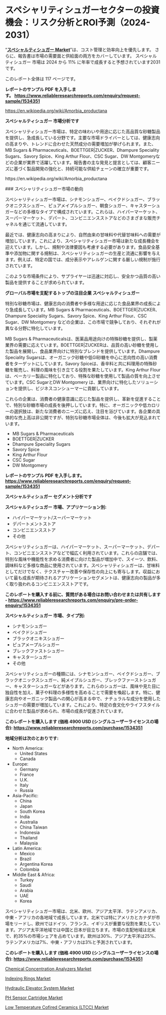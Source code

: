 <p><h1>スペシャリティシュガーセクターの投資機会：リスク分析とROI予測（2024-2031）</h1></p><p>&ldquo;<strong><a href="https://www.reliableresearchreports.com/specialty-sugars-r1534351?utm_campaign=110&utm_medium=9&utm_source=Github&utm_content=ia&utm_term=15102024&utm_id=specialty-sugars">スペシャルティシュガー Market</a></strong>&rdquo;は、コスト管理と効率向上を優先します。 さらに、報告書は市場の需要面と供給面の両方をカバーしています。 スペシャルティシュガー 市場は 2024 から 11% に年率で成長すると予想されています2031 です。</p>
<p>このレポート全体は 117 ページです。</p>
<p><strong>レポートのサンプル PDF を入手します。&nbsp;<a href="https://www.reliableresearchreports.com/enquiry/request-sample/1534351?utm_campaign=110&utm_medium=9&utm_source=Github&utm_content=ia&utm_term=15102024&utm_id=specialty-sugars">https://www.reliableresearchreports.com/enquiry/request-sample/1534351</a></strong></p>
<p><a href="https://en.wikipedia.org/wiki/Amorbia_productana?utm_campaign=110&utm_medium=9&utm_source=Github&utm_content=ia&utm_term=15102024&utm_id=specialty-sugars">https://en.wikipedia.org/wiki/Amorbia_productana</a></p>
<p><strong>スペシャルティシュガー 市場分析です</strong></p>
<p><p>スペシャリティシュガー市場は、特定の味わいや用途に応じた高品質な砂糖製品を提供し、急成長している分野です。主要な市場ドライバーとしては、健康志向の高まりや、トレンドに合わせた天然成分の需要増加が挙げられます。また、MB Sugars & Pharmaceuticals、BOETTGER|ZUCKER、Dhampure Speciality Sugars、Savory Spice、King Arthur Flour、CSC Sugar、DW Montgomeryなどの企業が業界で活躍しています。報告書の主な発見と提言としては、顧客ニーズに基づく製品開発の強化と、持続可能な供給チェーンの確立が重要です。</p></p>
<p>https://en.wikipedia.org/wiki/Amorbia_productana</p>
<p><p>### スペシャリティシュガー市場の動向</p><p>スペシャリティシュガー市場は、シナモンシュガー、ベイクドシュガー、ブラックオニクスシュガー、ピュアメイプルシュガー、朝食シュガー、キャスターシュガーなどの多様なタイプで構成されています。これらは、ハイパーマーケット、スーパーマーケット、デパート、コンビニエンスストアなどのさまざまな販売チャネルを通じて流通しています。</p><p>最近では、健康志向の高まりにより、自然由来の甘味料や代替甘味料への需要が増加しています。これにより、スペシャリティシュガー市場は新たな成長機会を迎えています。しかし、規制や法律要因も考慮する必要があります。食品安全基準や添加物に関する規制は、スペシャリティシュガーの生産と流通に影響を与えます。例えば、特定の国では、成分表示やアレルゲンに関する厳しい規制が施行されています。</p><p>このような市場条件により、サプライヤーは迅速に対応し、安全かつ品質の高い製品を提供することが求められています。</p></p>
<p><strong>グローバル市場を支配するトップの注目企業 スペシャルティシュガー</strong></p>
<p><p>特別な砂糖市場は、健康志向の消費者や多様な用途に応じた食品業界の成長により急成長しています。MB Sugars & Pharmaceuticals、BOETTGER|ZUCKER、Dhampure Speciality Sugars、Savory Spice、King Arthur Flour、CSC Sugar、DW Montgomery などの企業は、この市場で競争しており、それぞれが異なる分野に特化しています。</p><p>MB Sugars & Pharmaceuticalsは、医薬品用途向けの特殊砂糖を提供し、製薬業界の需要に応えています。BOETTGER|ZUCKERは、品質の高い砂糖を使用した製品を展開し、食品業界向けに特別なブレンドを提供しています。Dhampure Speciality Sugarsは、オーガニック砂糖や低GI砂糖を中心に志向性の高い消費者をターゲットにしています。Savory Spiceは、香辛料と共に料理用の特殊砂糖を販売し、料理の風味を引き立てる役割を果たしています。King Arthur Flourは、ベーカリー製品に特化しており、特殊な砂糖を使用して製品の質を向上させています。CSC SugarとDW Montgomery は、業界向けに特化したソリューションを提供し、ビジネスコンシューマーに貢献しています。</p><p>これらの企業は、消費者の健康意識に応じた製品を提供し、革新を促進することで、特別な砂糖市場の成長を後押ししています。特に、オーガニックや低カロリーの選択肢は、新たな消費者のニーズに応え、注目を浴びています。各企業の具体的な売上高は非公開ですが、特別な砂糖市場全体は、今後も拡大が見込まれています。</p></p>
<p><ul><li>MB Sugars & Pharmaceuticals</li><li>BOETTGER|ZUCKER</li><li>Dhampure Speciality Sugars</li><li>Savory Spice</li><li>King Arthur Flour</li><li>CSC Sugar</li><li>DW Montgomery</li></ul></p>
<p><strong>レポートのサンプル PDF を入手します。 <a href="https://www.reliableresearchreports.com/enquiry/request-sample/1534351?utm_campaign=110&utm_medium=9&utm_source=Github&utm_content=ia&utm_term=15102024&utm_id=specialty-sugars">https://www.reliableresearchreports.com/enquiry/request-sample/1534351</a></strong></p>
<p><strong>スペシャルティシュガー セグメント分析です</strong></p>
<p><strong>スペシャルティシュガー 市場、アプリケーション別:</strong></p>
<p><ul><li>ハイパーマーケット/スーパーマーケット</li><li>デパートメントストア</li><li>コンビニエンスストア</li><li>その他</li></ul></p>
<p><p>スペシャリティシュガーは、ハイパーマーケット、スーパーマーケット、デパート、コンビニエンスストアなどで幅広く利用されています。これらの店舗では、特別な風味や機能性を求める消費者に向けた製品が増加中で、スイーツ、飲料、調味料など多様な商品に使用されています。スペシャリティシュガーは、甘味料としてだけでなく、テクスチャー改善や保存性の向上にも寄与します。収益において最も成長が期待されるアプリケーションセグメントは、健康志向の製品が多く取り扱われるコンビニエンスストアです。</p></p>
<p><strong>このレポートを購入する前に、質問がある場合はお問い合わせまたは共有します - <a href="https://www.reliableresearchreports.com/enquiry/pre-order-enquiry/1534351?utm_campaign=110&utm_medium=9&utm_source=Github&utm_content=ia&utm_term=15102024&utm_id=specialty-sugars">https://www.reliableresearchreports.com/enquiry/pre-order-enquiry/1534351</a></strong></p>
<p><strong>スペシャルティシュガー 市場、タイプ別:</strong></p>
<p><ul><li>シナモンシュガー</li><li>ベイクドシュガー</li><li>ブラックオニキスシュガー</li><li>ピュアメープルシュガー</li><li>ブレックファストシュガー</li><li>キャスターシュガー</li><li>その他</li></ul></p>
<p><p>スペシャリティシュガーの種類には、シナモンシュガー、ベイクドシュガー、ブラックオニックスシュガー、純メイプルシュガー、ブレックファーストシュガー、キャスターシュガーなどがあります。これらのシュガーは、風味や見た目に独自性を加え、菓子や料理の多様性を高めることで需要を喚起します。特に、健康志向やオーガニック製品への関心が高まる中で、ナチュラルな成分を使用したシュガーの需要が増加しています。これにより、特定の食文化やライフスタイルに合わせた製品が求められ、市場の成長が促進されています。</p></p>
<p><strong>このレポートを購入します (価格 4900 USD (シングルユーザーライセンスの場合): <a href="https://www.reliableresearchreports.com/purchase/1534351?utm_campaign=110&utm_medium=9&utm_source=Github&utm_content=ia&utm_term=15102024&utm_id=specialty-sugars">https://www.reliableresearchreports.com/purchase/1534351</a></strong></p>
<p><strong>地域分析は次のとおりです:</strong></p>
<p><ul>
    <li>
        North America:
        <ul>
            <li>United States</li>
            <li>Canada</li>
        </ul>
    </li>
    <li>
        Europe:
        <ul>
            <li>Germany</li>
            <li>France</li>
            <li>U.K.</li>
            <li>Italy</li>
            <li>Russia</li>
        </ul>
    </li>
    <li>
        Asia-Pacific:
        <ul>
            <li>China</li>
            <li>Japan</li>
            <li>South Korea</li>
            <li>India</li>
            <li>Australia</li>
            <li>China Taiwan</li>
            <li>Indonesia</li>
            <li>Thailand</li>
            <li>Malaysia</li>
        </ul>
    </li>
    <li>
        Latin America:
        <ul>
            <li>Mexico</li>
            <li>Brazil</li>
            <li>Argentina Korea</li>
            <li>Colombia</li>
        </ul>
    </li>
    <li>
        Middle East & Africa:
        <ul>
            <li>Turkey</li>
            <li>Saudi</li>
            <li>Arabia</li>
            <li>UAE</li>
            <li>Korea</li>
        </ul>
    </li>
    </ul></p>
<p><p>スペシャリティシュガー市場は、北米、欧州、アジア太平洋、ラテンアメリカ、中東・アフリカの各地域で成長しています。北米では特にアメリカとカナダが市場をリードし、欧州ではドイツ、フランス、イギリスが重要な役割を果たしています。アジア太平洋地域では中国と日本が目立ちます。市場の支配地域は北米で、約35%の市場シェアを占めています。欧州は30%、アジア太平洋は25%、ラテンアメリカは7%、中東・アフリカは3%と予測されています。</p></p>
<p><strong>このレポートを購入します (価格 4900 USD (シングルユーザーライセンスの場合): <a href="https://www.reliableresearchreports.com/purchase/1534351?utm_campaign=110&utm_medium=9&utm_source=Github&utm_content=ia&utm_term=15102024&utm_id=specialty-sugars">https://www.reliableresearchreports.com/purchase/1534351</a></strong></p>
<p><p><a href="https://github.com/HeatherFernandez476/Market-Research-Report-List-1/blob/main/chemical-concentration-analyzers-market.md?utm_campaign=110&utm_medium=9&utm_source=Github&utm_content=ia&utm_term=15102024&utm_id=specialty-sugars">Chemical Concentration Analyzers Market</a></p><p><a href="https://www.linkedin.com/pulse/emerging-technologies-reshaping-indexing-rings-market-n5hqe?utm_campaign=110&utm_medium=9&utm_source=Github&utm_content=ia&utm_term=15102024&utm_id=specialty-sugars">Indexing Rings Market</a></p><p><a href="https://www.linkedin.com/pulse/hydraulic-elevator-system-market-revolution-2024-2031-ddv8e?utm_campaign=110&utm_medium=9&utm_source=Github&utm_content=ia&utm_term=15102024&utm_id=specialty-sugars">Hydraulic Elevator System Market</a></p><p><a href="https://github.com/Rekhakhatun65/Market-Research-Report-List-1/blob/main/ph-sensor-cartridge-market.md?utm_campaign=110&utm_medium=9&utm_source=Github&utm_content=ia&utm_term=15102024&utm_id=specialty-sugars">PH Sensor Cartridge Market</a></p><p><a href="https://www.linkedin.com/pulse/low-temperature-cofired-ceramics-ltcc-market-investigation-weaee?utm_campaign=110&utm_medium=9&utm_source=Github&utm_content=ia&utm_term=15102024&utm_id=specialty-sugars">Low Temperature Cofired Ceramics (LTCC) Market</a></p></p>